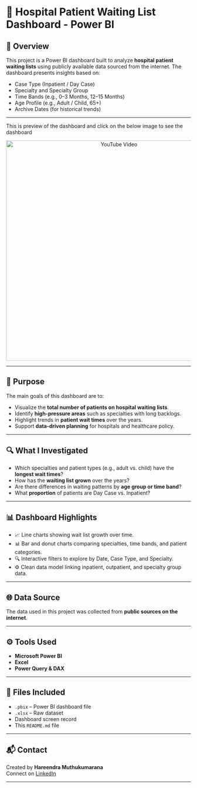 
# 🏥 Hospital Patient Waiting List Dashboard - Power BI

## 📌 Overview

This project is a Power BI dashboard built to analyze **hospital patient waiting lists** using publicly available data sourced from the internet. The dashboard presents insights based on:

- Case Type (Inpatient / Day Case)
- Specialty and Specialty Group
- Time Bands (e.g., 0–3 Months, 12–15 Months)
- Age Profile (e.g., Adult / Child, 65+)
- Archive Dates (for historical trends)

---

<P>This is preview of the dashboard and click on the below image to see the dashboard </P>
<p align="center">
  <a href="https://youtu.be/nZfxC43_YHk" target="_blank">
    <img src="https://img.youtube.com/vi/nZfxC43_YHk/0.jpg" alt="YouTube Video" width="600" />
  </a>
</p>

---


## 🎯 Purpose

The main goals of this dashboard are to:

- Visualize the **total number of patients on hospital waiting lists**.
- Identify **high-pressure areas** such as specialties with long backlogs.
- Highlight trends in **patient wait times** over the years.
- Support **data-driven planning** for hospitals and healthcare policy.

---

## 🔍 What I Investigated

- Which specialties and patient types (e.g., adult vs. child) have the **longest wait times**?
- How has the **waiting list grown** over the years?
- Are there differences in waiting patterns by **age group or time band**?
- What **proportion** of patients are Day Case vs. Inpatient?

---

## 📊 Dashboard Highlights

- 📈 Line charts showing wait list growth over time.
- 📊 Bar and donut charts comparing specialties, time bands, and patient categories.
- 🔍 Interactive filters to explore by Date, Case Type, and Specialty.
- ⚙️ Clean data model linking inpatient, outpatient, and specialty group data.

---

## 🌐 Data Source

The data used in this project was collected from **public sources on the internet**.

---

## ⚙️ Tools Used

- **Microsoft Power BI**
- **Excel**
- **Power Query & DAX**

---

## 📁 Files Included

- `.pbix` – Power BI dashboard file
- `.xlsx` – Raw dataset
- Dashboard screen record
- This `README.md` file

---


## 📬 Contact

Created by **Hareendra Muthukumarana**  
Connect on [LinkedIn](https://www.linkedin.com/in/hareendra-muthukumarana-b8609b22b/)

---





